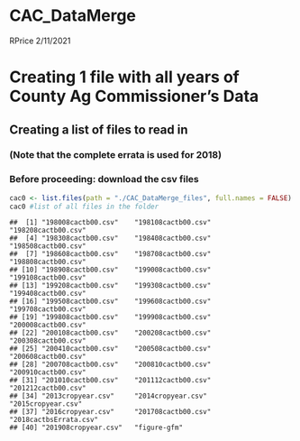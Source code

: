 CAC\_DataMerge
================
RPrice
2/11/2021

# Creating 1 file with all years of County Ag Commissioner’s Data

## Creating a list of files to read in

### (Note that the complete errata is used for 2018)

### Before proceeding: download the csv files

``` r
cac0 <- list.files(path = "./CAC_DataMerge_files", full.names = FALSE)
cac0 #list of all files in the folder
```

    ##  [1] "198008cactb00.csv"    "198108cactb00.csv"    "198208cactb00.csv"   
    ##  [4] "198308cactb00.csv"    "198408cactb00.csv"    "198508cactb00.csv"   
    ##  [7] "198608cactb00.csv"    "198708cactb00.csv"    "198808cactb00.csv"   
    ## [10] "198908cactb00.csv"    "199008cactb00.csv"    "199108cactb00.csv"   
    ## [13] "199208cactb00.csv"    "199308cactb00.csv"    "199408cactb00.csv"   
    ## [16] "199508cactb00.csv"    "199608cactb00.csv"    "199708cactb00.csv"   
    ## [19] "199808cactb00.csv"    "199908cactb00.csv"    "200008cactb00.csv"   
    ## [22] "200108cactb00.csv"    "200208cactb00.csv"    "200308cactb00.csv"   
    ## [25] "200410cactb00.csv"    "200508cactb00.csv"    "200608cactb00.csv"   
    ## [28] "200708cactb00.csv"    "200810cactb00.csv"    "200910cactb00.csv"   
    ## [31] "201010cactb00.csv"    "201112cactb00.csv"    "201212cactb00.csv"   
    ## [34] "2013cropyear.csv"     "2014cropyear.csv"     "2015cropyear.csv"    
    ## [37] "2016cropyear.csv"     "201708cactb00.csv"    "2018cactbsErrata.csv"
    ## [40] "201908cropyear.csv"   "figure-gfm"
